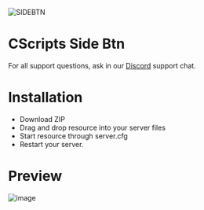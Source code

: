 ![SIDEBTN](https://github.com/Dom-in/cs_sidebtn/assets/55330408/260e4815-346d-499f-9a17-fc85998a11df)

# CScripts Side Btn

For all support questions, ask in our [Discord](https://discord.gg/2kcXW3gRzg) support chat.

# Installation
* Download ZIP
* Drag and drop resource into your server files
* Start resource through server.cfg
* Restart your server.

# Preview
![image](https://github.com/Dom-in/cs_sidebtn/assets/55330408/e6611581-381a-4c8b-8bd6-de9edca36f5f)
